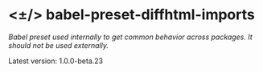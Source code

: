 # <±/> babel-preset-diffhtml-imports

*Babel preset used internally to get common behavior across packages. It should
not be used externally.*

Latest version: 1.0.0-beta.23